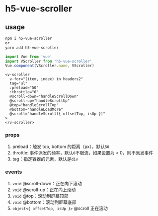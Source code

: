 # h5-vue-scroller

## usage
```sh
npm i h5-vue-scroller
or 
yarn add h5-vue-scroller
```

```javascript
import Vue from 'vue'
import VScroller from 'h5-vue-scroller'
Vue.component(VScroller.name, VScroller)
```

```vue
<v-scroller
  v-for="(item, index) in headers2"
  tag="ul"
  :preload="50"
  :throttle="0"
  @scroll-down="handleScrollDown"
  @scroll-up="handleScrollUp"
  @top="handleScrollTop"
  @bottom="handleLoadMore"
  @scroll="handleScroll({ offsetTop, isUp })"
>
</v-scroller>
```

### props
1. preload：触发 top, bottom 的距离（px），默认`50`
2. throttle: 事件派发的频率，默认`0`不限流，如果设置为 < 0，则不派发事件
3. tag：指定容器的元素，默认是`div`

### events
1. `void` @scroll-down：正在向下滚动
2. `void` @scroll-up：正在向上滚动
3. `void` @top：滚动到屏幕顶部
4. `void` @bottom：滚动到屏幕底部
5. `object<{ offsetTop, isUp }>` @scroll 正在滚动
